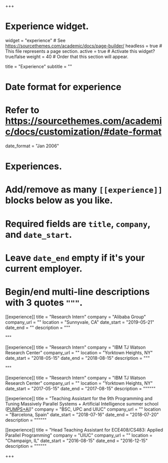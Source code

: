 +++
# Experience widget.
widget = "experience"  # See https://sourcethemes.com/academic/docs/page-builder/
headless = true  # This file represents a page section.
active = true  # Activate this widget? true/false
weight = 40  # Order that this section will appear.

title = "Experience"
subtitle = ""

# Date format for experience
#   Refer to https://sourcethemes.com/academic/docs/customization/#date-format
date_format = "Jan 2006"

# Experiences.
#   Add/remove as many `[[experience]]` blocks below as you like.
#   Required fields are `title`, `company`, and `date_start`.
#   Leave `date_end` empty if it's your current employer.
#   Begin/end multi-line descriptions with 3 quotes `"""`.
[[experience]]
  title = "Research Intern"
  company = "Alibaba Group"
  company_url = ""
  location = "Sunnyvale, CA"
  date_start = "2019-05-21"
  date_end = ""
  description = """
  <!-- Responsibilities include: -->

  <!-- * Use MLModelScope to benchmark and profile machine learning workloads
  * Build a model/framework/system advisor leveraging the benchmarking results
  * Develop a methodology to derive sythetic models out of private models
  * Prepare MLPerf inference submission on NVIDIA T4 -->
  """

[[experience]]
  title = "Research Intern"
  company = "IBM TJ Watson Research Center"
  company_url = ""
  location = "Yorktown Heights, NY"
  date_start = "2018-05-15"
  date_end = "2018-08-15"
  description = """
  <!-- Responsibilities include: -->

  <!-- * Evaluated existing techniques for Deep Learning performance estimation on different models and systems, and underst the sources of inaccuracy
  * Developed a tool that consumes DL models in ONNX format, and produces model statistics, finds layer patterns, and automatically generates parameterized cuDNN benchmarks. -->
  """

[[experience]]
  title = "Research Intern"
  company = "IBM TJ Watson Research Center"
  company_url = ""
  location = "Yorktown Heights, NY"
  date_start = "2017-05-15"
  date_end = "2017-08-15"
  description = """"""

[[experience]]
  title = "Teaching Assistant for the 9th Programming and Tuning Massively Parallel Systems + Artificial Intelligence summer school ([PUMPS+AI](https://pumps.bsc.es/2018/))"
  company = "BSC, UPC and UIUC"
  company_url = ""
  location = "Barcelona, Spain"
  date_start = "2018-07-16"
  date_end = "2018-07-20"
  description = """"""


[[experience]]
  title = "Head Teaching Assistant for ECE408/CS483: Applied Parallel Programming"
  company = "UIUC"
  company_url = ""
  location = "Champaign, IL"
  date_start = "2016-08-15"
  date_end = "2016-12-15"
  description = """"""



+++
